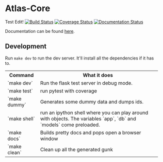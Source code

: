 Atlas-Core
==========

Test Edit!
[![Build Status](https://travis-ci.org/cid-harvard/atlas_core.svg?branch=master)](https://travis-ci.org/cid-harvard/atlas_core)
[![Coverage Status](https://coveralls.io/repos/cid-harvard/atlas_core/badge.svg)](https://coveralls.io/r/cid-harvard/atlas_core)
[![Documentation Status](https://readthedocs.org/projects/atlas-core/badge/?version=latest)](https://readthedocs.org/projects/atlas-core/?badge=latest)

Documentation can be found [here](http://atlas-core.readthedocs.org/en/latest/).

Development
-----------

Run `make dev` to run the dev server. It'll install all the dependencies if it
has to.

<table>
<tr><th>Command</th><th> What it does </th></tr>
<tr><td>`make dev` </td><td> Run the flask test server in debug mode. </td></tr>
<tr><td>`make test` </td><td> run pytest with coverage</td></tr>
<tr><td>`make dummy` </td><td> Generates some dummy data and dumps ids.</td></tr>
<tr><td>`make shell` </td><td> run an ipython shell where you can play around with objects. The variables `app`, `db` and `models` come preloaded.</td></tr>
<tr><td>`make docs` </td><td> Builds pretty docs and pops open a browser window</td></tr>
<tr><td>`make clean` </td><td> Clean up all the generated gunk</td></tr>
</table>
